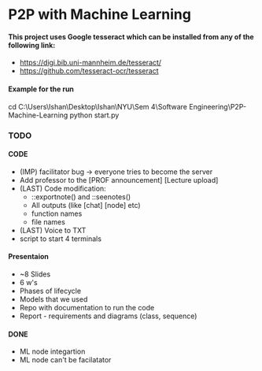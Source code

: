 # P2P with Machine Learning
 
#### This project uses Google tesseract which can be installed from any of the following link:
- https://digi.bib.uni-mannheim.de/tesseract/
- https://github.com/tesseract-ocr/tesseract

#### Example for the run

cd C:\Users\Ishan\Desktop\Ishan\NYU\Sem 4\Software Engineering\P2P-Machine-Learning
python start.py


### TODO

#### CODE
- (IMP) facilitator bug -> everyone tries to become the server
- Add professor to the [PROF announcement] [Lecture upload]
- (LAST) Code modification:
    - ::exportnote() and ::seenotes()
    - All outputs (like [chat] [node] etc)
    - function names
    - file names
- (LAST) Voice to TXT 
- script to start 4 terminals 

#### Presentaion
- ~8 Slides
- 6 w's
- Phases of lifecycle
- Models that we used
- Repo with documentation to run the code
- Report - requirements and diagrams (class, sequence)


#### DONE
- ML node integartion
- ML node can't be facilatator

